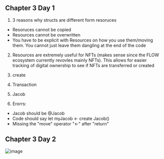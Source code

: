 ## Chapter 3 Day 1
1. 3 reasons why structs are different form resoruces
- Resoruces cannot be copied 
- Resources cannot be overwritten
- You have to be explicit with Resources on how you use them/moving them. You cannot just leave them dangling at the end of the code

2. Resources are extremely useful for NFTs (makes sense since the FLOW ecosystem currently revovles mainly NFTs). This allows for easier tracking of digital ownership to see if NFTs are transferred or created

3. create

4. Transaction

5. Jacob

6. Erorrs:
- Jacob should be @Jacob
- Code should say let myJacob <- create Jacob()
- Missing the "move" operator "<-" after "return"

## Chapter 3 Day 2
![image](https://user-images.githubusercontent.com/106781723/175169461-2da77ac4-54ac-429a-87d7-28439fb2d14b.png)
